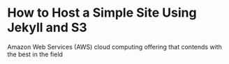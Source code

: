 # How to Host a Simple Site Using Jekyll and S3

Amazon Web Services (AWS) cloud computing offering that contends with the best in the field